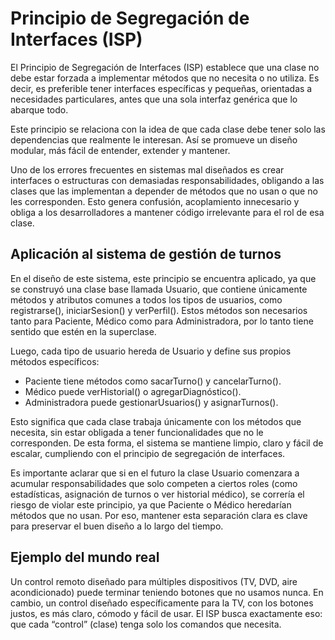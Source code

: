 # Principio de Segregación de Interfaces (ISP)

El Principio de Segregación de Interfaces (ISP) establece que una clase no debe estar forzada a implementar métodos que no necesita o no utiliza. Es decir, es preferible tener interfaces específicas y pequeñas, orientadas a necesidades particulares, antes que una sola interfaz genérica que lo abarque todo.

Este principio se relaciona con la idea de que cada clase debe tener solo las dependencias que realmente le interesan. Así se promueve un diseño modular, más fácil de entender, extender y mantener.

Uno de los errores frecuentes en sistemas mal diseñados es crear interfaces o estructuras con demasiadas responsabilidades, obligando a las clases que las implementan a depender de métodos que no usan o que no les corresponden. Esto genera confusión, acoplamiento innecesario y obliga a los desarrolladores a mantener código irrelevante para el rol de esa clase.

## Aplicación al sistema de gestión de turnos

En el diseño de este sistema, este principio se encuentra aplicado, ya que se construyó una clase base llamada Usuario, que contiene únicamente métodos y atributos comunes a todos los tipos de usuarios, como registrarse(), iniciarSesion() y verPerfil(). Estos métodos son necesarios tanto para Paciente, Médico como para Administradora, por lo tanto tiene sentido que estén en la superclase.

Luego, cada tipo de usuario hereda de Usuario y define sus propios métodos específicos:

- Paciente tiene métodos como sacarTurno() y cancelarTurno().
- Médico puede verHistorial() o agregarDiagnóstico().
- Administradora puede gestionarUsuarios() y asignarTurnos().

Esto significa que cada clase trabaja únicamente con los métodos que necesita, sin estar obligada a tener funcionalidades que no le corresponden. De esta forma, el sistema se mantiene limpio, claro y fácil de escalar, cumpliendo con el principio de segregación de interfaces.

Es importante aclarar que si en el futuro la clase Usuario comenzara a acumular responsabilidades que solo competen a ciertos roles (como estadísticas, asignación de turnos o ver historial médico), se correría el riesgo de violar este principio, ya que Paciente o Médico heredarían métodos que no usan. Por eso, mantener esta separación clara es clave para preservar el buen diseño a lo largo del tiempo.

## Ejemplo del mundo real

Un control remoto diseñado para múltiples dispositivos (TV, DVD, aire acondicionado) puede terminar teniendo botones que no usamos nunca. En cambio, un control diseñado específicamente para la TV, con los botones justos, es más claro, cómodo y fácil de usar. El ISP busca exactamente eso: que cada “control” (clase) tenga solo los comandos que necesita.

